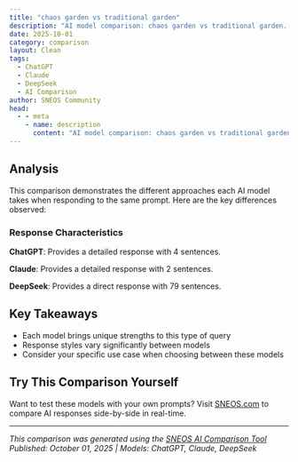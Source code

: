 ```yaml
---
title: "chaos garden vs traditional garden"
description: "AI model comparison: chaos garden vs traditional garden..."
date: 2025-10-01
category: comparison
layout: Clean
tags:
  - ChatGPT
  - Claude
  - DeepSeek
  - AI Comparison
author: SNEOS Community
head:
  - - meta
    - name: description
      content: "AI model comparison: chaos garden vs traditional garden..."
---
```


<ChatComparison
  title="chaos garden vs traditional garden"
  prompt="chaos garden vs traditional garden"
  :responses='{"ChatGPT": "Certainly! Here\u2019s a comparison between a **chaos garden** and a **traditional garden**:\n\n| Aspect | Chaos Garden | Traditional Garden |\n|----------------------|----------------------------------------------|----------------------------------------------|\n| **Design Approach** | Organic, wild, and natural; embraces randomness and irregularity | Structured, planned, and orderly; often symmetrical and carefully arranged |\n| **Plant Selection** | Native plants, wildflowers, and a mix of species that encourage biodiversity | Selected plants based on aesthetics, often non-native or ornamental species |\n| **Maintenance** | Low maintenance; minimal intervention to allow natural growth and processes | Regular maintenance including pruning, weeding, watering, and fertilizing |\n| **Purpose** | Promote ecological balance, support wildlife, and foster natural beauty | Primarily aesthetic appeal, recreational use, and controlled environment |\n| **Visual Style** | Untamed, diverse, and somewhat unpredictable | Manicured, uniform, and predictable |\n| **Ecological Impact**| Supports biodiversity, attracts pollinators, and enhances soil health | Can sometimes reduce biodiversity if overly controlled or reliant on pesticides |\n| **Examples** | Meadows, native wildflower patches, naturalized areas | Formal flower beds, lawns, shaped shrubs, and hedges |\n\n### Summary:\n- **Chaos gardens** prioritize ecological health and natural processes, encouraging a more spontaneous and wild growth pattern.\n- **Traditional gardens** focus on aesthetic control, order, and often human-centric design principles.\n\nIf you want, I can provide tips on how to create either type or combine elements of both!", "Claude": "Here\u0027s a comparison between chaos gardens and traditional gardens:\n\n## **Chaos Garden**\n**Philosophy:** Embraces natural randomness and wild growth\n- **Maintenance:** Minimal intervention, letting nature take its course\n- **Planning:** Little to no formal design; plants self-seed and spread naturally\n- **Appearance:** Wild, unpredictable, constantly changing\n- **Plant selection:** Whatever grows well naturally, native species, volunteers\n- **Benefits:**\n - Lower maintenance once established\n - Better for wildlife and biodiversity\n - Surprises and discoveries\n - More sustainable/eco-friendly\n - Cost-effective\n\n## **Traditional Garden**\n**Philosophy:** Human design and control over nature\n- **Maintenance:** Regular pruning, weeding, planting, fertilizing\n- **Planning:** Carefully designed layouts, color schemes, seasonal planning\n- **Appearance:** Orderly, predictable, manicured\n- **Plant selection:** Chosen for specific purposes, aesthetics, and placement\n- **Benefits:**\n - Predictable results\n - Can maximize small spaces\n - Allows for specific themes/styles\n - Better food production control\n - Neighborhood-friendly appearance\n\n## **Which to Choose?**\n- **Chaos garden:** Better for those wanting low maintenance, wildlife habitat, and natural beauty\n- **Traditional garden:** Better for those who enjoy active gardening, want specific results, or have space constraints\n- **Hybrid approach:** Many gardeners combine elements of both\n\nWhat draws you to one approach or the other?", "DeepSeek": "Of course! This is a fantastic comparison. The \u0022Chaos Garden\u0022 (also known as a \u0022Chaotic Garden,\u0022 \u0022Wild Garden,\u0022 or \u0022Naturalistic Garden\u0022) and the \u0022Traditional Garden\u0022 represent two fundamentally different philosophies of gardening.\n\nHere\u2019s a detailed breakdown of their differences, from philosophy to practical maintenance.\n\n---\n\n### At a Glance: The Core Difference\n\n* **Traditional Garden:** **Order and Control.** It\u0027s about imposing human design and structure on nature. The garden is a curated, organized space.\n* **Chaos Garden:** **Embrace and Collaboration.** It\u0027s about working with natural processes. The garden is a dynamic, evolving ecosystem.\n\n---\n\n### Head-to-Head Comparison\n\n| Feature | Traditional Garden | Chaos Garden |\n| :--- | :--- | :--- |\n| **Philosophy \u0026 Goal** | Control, order, beauty, display of human skill. A \u0022room\u0022 outside. | Harmony with nature, biodiversity, ecological function, low intervention. A \u0022mini-ecosystem.\u0022 |\n| **Design \u0026 Layout** | Symmetrical, geometric, defined lines and beds. Often follows formal styles (e.g., English Cottage, French Parterre, Japanese Zen). | Asymmetrical, flowing, informal. Mimics natural landscapes like meadows, forest edges, or prairies. |\n| **Plant Selection** | Carefully curated, often non-native ornamentals chosen for color, form, or bloom time. Plants are often grouped by type. | Focus on native plants, self-seeding annuals, and perennials. Prioritizes plants that support local wildlife (birds, bees, butterflies). |\n| **Planting Style** | Ordered, spaced, and often arranged in rows, blocks, or patterns. | Dense, intermingled, and layered (like a forest: canopy, understory, groundcover). Plants are allowed to self-seed and find their own place. |\n| **Weeds \u0026 \u0022Volunteers\u0022** | Viewed as enemies to be removed. The goal is a \u0022clean\u0022 bed. | Tolerated or even encouraged if they are beneficial. \u0022Weeds\u0022 are often just plants in the wrong place (by human standards). |\n| **Maintenance** | **High and Consistent:** Regular weeding, pruning, deadheading, fertilizing, and watering. | **Seasonal and Observational:** Less frequent but strategic. Tasks include cutting back in spring/fall, managing over-aggressive plants, and observing changes. |\n| **Water \u0026 Inputs** | Often higher, as non-native plants may need extra water and fertilizer to thrive. | Lower, as native plants are adapted to local rainfall and soil conditions. |\n| **Wildlife** | Often managed or discouraged (e.g., pesticides for pests). May attract generalist pollinators. | Actively encouraged as part of the ecosystem. Provides food and shelter for a wide range of insects, birds, and small animals. |\n| **Aesthetic** | Neat, tidy, predictable, and manicured. Provides a sense of calm through order. | Lush, wild, dynamic, and ever-changing. Provides a sense of wonder and discovery. |\n| **Best For Someone Who...** | Loves structure, finds weeding therapeutic, wants a \u0022picture-perfect\u0022 space, and enjoys detailed garden planning. | Is curious about ecology, prefers to observe rather than constantly intervene, values wildlife, and enjoys surprises. |\n\n---\n\n### Deeper Dive into the Philosophies\n\n#### The Traditional Garden: A Tamed Wilderness\nThis is the classic idea of a garden. It\u2019s an extension of the home, an outdoor living space that reflects human ideals of beauty and order. Think of the precise hedges of Versailles or the orderly rows of a classic English border. The gardener is the **director and controller**.\n\n* **Pros:** Visually orderly and often immediately impressive; provides a clear sense of accomplishment; can be designed for specific color schemes or seasonal displays.\n* **Cons:** Can be resource-intensive (water, time, chemicals); often has lower biodiversity; can feel rigid or sterile if not carefully maintained.\n\n#### The Chaos Garden: A Partnered Ecosystem\nThis approach is heavily influenced by ecological principles and the work of gardeners like Piet Oudolf. The goal isn\u0027t a static picture, but a living, breathing system. The gardener is a **facilitator and steward**, guiding the garden\u0027s natural tendencies rather than fighting them.\n\n* **Pros:** Excellent for biodiversity and supporting pollinators; generally much lower maintenance once established; highly resilient and adaptive to local conditions; offers year-round interest (including beautiful winter structure).\n* **Cons:** Can be perceived as \u0022messy\u0022 or \u0022unkempt\u0022 by neighbors or those with a traditional mindset; requires a shift in mindset to appreciate its beauty; can be hard to control if aggressive plants take over.\n\n### Can You Have Both?\n\n**Absolutely!** Many modern gardeners are creating a hybrid approach:\n\n* A **traditional, structured garden** in the front yard for curb appeal.\n* A **chaos garden** in the backyard as a private wildlife sanctuary.\n* Using traditional design principles (like a neat path or a focal point) to frame a chaotic, naturalistic planting bed. This provides an \u0022anchor\u0022 for the eye, making the wildness feel more intentional.\n\n### Conclusion: Which is Right for You?\n\n| Choose a **Traditional Garden** if you: | Choose a **Chaos Garden** if you: |\n| :--- | :--- |\n| Value control and a tidy aesthetic. | Are passionate about wildlife and ecology. |\n| Enjoy the process of detailed gardening tasks. | Want a lower-maintenance landscape. |\n| Have a specific visual design in mind. | Enjoy surprises and a garden that changes year-to-year. |\n| Have a smaller space you want to keep very organized. | Have the space to let nature \u0022do its thing.\u0022 |\n\nUltimately, the best garden is the one that brings **you** joy and fits your lifestyle. The traditional garden offers the peace of order, while the chaos garden offers the thrill of life."}' 
  published-date="18:32"
/>

## Analysis

This comparison demonstrates the different approaches each AI model takes when responding to the same prompt. Here are the key differences observed:

### Response Characteristics

**ChatGPT**: Provides a detailed response with 4 sentences. 

**Claude**: Provides a detailed response with 2 sentences. 

**DeepSeek**: Provides a direct response with 79 sentences. 

## Key Takeaways

- Each model brings unique strengths to this type of query
- Response styles vary significantly between models
- Consider your specific use case when choosing between these models

## Try This Comparison Yourself

Want to test these models with your own prompts? Visit [SNEOS.com](https://sneos.com) to compare AI responses side-by-side in real-time.

---

*This comparison was generated using the [SNEOS AI Comparison Tool](https://sneos.com)*
*Published: October 01, 2025 | Models: ChatGPT, Claude, DeepSeek*
